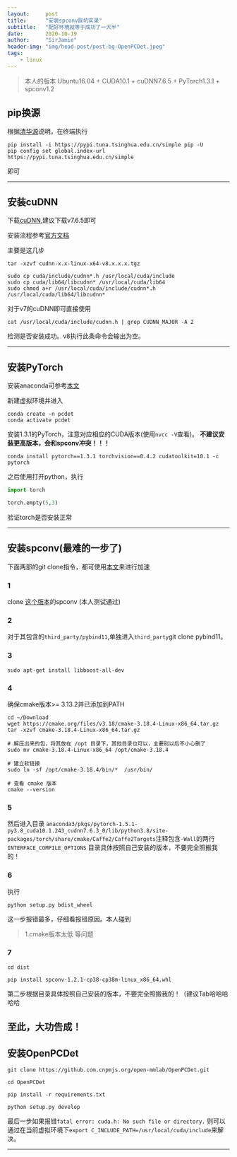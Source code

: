 ```yaml
---
layout:     post
title:      "安装spconv踩坑实录"
subtitle:   "配好环境就等于成功了一大半"
date:       2020-10-19
author:     "SirJamie"
header-img: "img/head-post/post-bg-OpenPCDet.jpeg"
tags:
    - linux
---
```


> 本人的版本 Ubuntu16.04 + CUDA10.1 + cuDNN7.6.5 + PyTorch1.3.1 + spconv1.2

## pip换源

根据[清华源](https://mirrors.tuna.tsinghua.edu.cn/help/pypi/)说明，在终端执行
```
pip install -i https://pypi.tuna.tsinghua.edu.cn/simple pip -U
pip config set global.index-url https://pypi.tuna.tsinghua.edu.cn/simple
```
即可

---

## 安装cuDNN
下载[cuDNN](https://developer.nvidia.com/rdp/cudnn-archive),建议下载v7.6.5即可

安装流程参考[官方文档](https://docs.nvidia.com/deeplearning/cudnn/install-guide/index.html)

主要是这几步
```
tar -xzvf cudnn-x.x-linux-x64-v8.x.x.x.tgz

sudo cp cuda/include/cudnn*.h /usr/local/cuda/include
sudo cp cuda/lib64/libcudnn* /usr/local/cuda/lib64
sudo chmod a+r /usr/local/cuda/include/cudnn*.h /usr/local/cuda/lib64/libcudnn*
```

对于v7的cuDNN即可直接使用
```
cat /usr/local/cuda/include/cudnn.h | grep CUDNN_MAJOR -A 2
```
检测是否安装成功。v8执行此条命令会输出为空。

---

## 安装PyTorch
安装anaconda可参考[本文](https://sirjamie.github.io/2020/06/02/install-Pytorch/)

新建虚拟环境并进入
```
conda create -n pcdet
conda activate pcdet
```
安装1.3.1的PyTorch，注意对应相应的CUDA版本(使用```nvcc -V```查看)。
**不建议安装更高版本，会和spconv冲突！！！**
```
conda install pytorch==1.3.1 torchvision==0.4.2 cudatoolkit=10.1 -c pytorch
```

之后使用打开python，执行
```python
import torch

torch.empty(5,3)
```
验证torch是否安装正常

---

## 安装spconv(最难的一步了)
下面两部的git clone指令，都可使用[本文](https://sirjamie.github.io/2020/10/18/git-clone/)来进行加速

### 1
clone [这个版本](https://github.com/traveller59/spconv/tree/468b5713edd3f27493fd35a195458945ade3cef2)的spconv
(本人测试通过)

### 2
对于其包含的```third_party/pybind11```,单独进入```third_party```git clone pybind11。

### 3
```sudo apt-get install libboost-all-dev```

### 4
确保cmake版本>= 3.13.2并已添加到PATH
```
cd ~/Download
wget https://cmake.org/files/v3.18/cmake-3.18.4-Linux-x86_64.tar.gz
tar -xzvf cmake-3.18.4-Linux-x86_64.tar.gz

# 解压出来的包，将其放在 /opt 目录下，其他目录也可以，主要别以后不小心删了
sudo mv cmake-3.18.4-Linux-x86_64 /opt/cmake-3.18.4

# 建立软链接
sudo ln -sf /opt/cmake-3.18.4/bin/*  /usr/bin/

# 查看 cmake 版本
cmake --version
```

### 5
然后进入目录 ```anaconda3/pkgs/pytorch-1.5.1-py3.8_cuda10.1.243_cudnn7.6.3_0/lib/python3.8/site-packages/torch/share/cmake/Caffe2/Caffe2Targets```注释包含```-Wall```的两行```INTERFACE_COMPILE_OPTIONS```
目录具体按照自己安装的版本，不要完全照搬我的！

### 6
执行
```
python setup.py bdist_wheel
```

这一步报错最多，仔细看报错原因。本人碰到
>1.cmake版本太低 
等问题


### 7
```
cd dist

pip install spconv-1.2.1-cp38-cp38m-linux_x86_64.whl
```
第二步根据目录具体按照自己安装的版本，不要完全照搬我的！（建议Tab哈哈哈哈哈

至此，大功告成！
---

## 安装OpenPCDet
```
git clone https://github.com.cnpmjs.org/open-mmlab/OpenPCDet.git

cd OpenPCDet

pip install -r requirements.txt 

python setup.py develop
```

最后一步如果报错```fatal error: cuda.h: No such file or directory.``` 则可以通过在当前虚拟环境下```export C_INCLUDE_PATH=/usr/local/cuda/include```来解决。

---